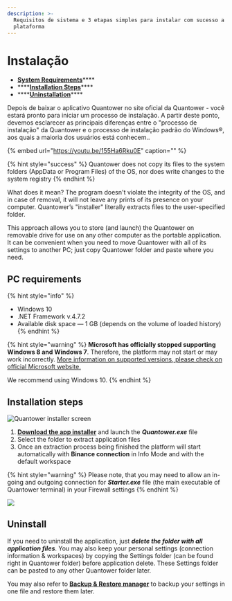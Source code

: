 ```yaml
---
description: >-
  Requisitos de sistema e 3 etapas simples para instalar com sucesso a
  plataforma
---
```


# Instalação

* [**System Requirements**](installation.md#pc-requirements)\*\*\*\*
* \*\*\*\*[**Installation Steps**](installation.md#installation-steps)\*\*\*\*
* \*\*\*\*[**Uninstallation**](installation.md#uninstall)\*\*\*\*

Depois de baixar o aplicativo Quantower no site oficial da Quantower - você estará pronto para iniciar um processo de instalação. A partir deste ponto, devemos esclarecer as principais diferenças entre o "processo de instalação" da Quantower e o processo de instalação padrão do Windows®, aos quais a maioria dos usuários está conhecem..

{% embed url="https://youtu.be/155Ha6Rku0E" caption="" %}

{% hint style="success" %}
Quantower does not copy its files to the system folders \(AppData or Program Files\) of the OS, nor does write changes to the system registry
{% endhint %}

What does it mean? The program doesn't violate the integrity of the OS, and in case of removal, it will not leave any prints of its presence on your computer. Quantower’s "installer" literally extracts files to the user-specified folder.

This approach allows you to store \(and launch\) the Quantower on removable drive for use on any other computer as the portable application. It can be convenient when you need to move Quantower with all of its settings to another PC; just copy Quantower folder and paste where you need.

## PC requirements

{% hint style="info" %}
* Windows 10
* .NET Framework v.4.7.2
* Available disk space — 1 GB \(depends on the volume of loaded history\)
{% endhint %}

{% hint style="warning" %}
**Microsoft has officially stopped supporting Windows 8 and Windows 7**. Therefore, the platform may not start or may work incorrectly. [More information on supported versions, please check on official Microsoft website.](https://support.microsoft.com/en-us/help/13853/windows-lifecycle-fact-sheet)

We recommend using Windows 10.
{% endhint %}

## Installation steps

![Quantower installer screen](../.gitbook/assets/extract-files-quantower.png)

1. [**Download the app installer**](https://updates.quantower.com/Quantower/x64/latest/Quantower.exe) and launch the _**Quantower.exe**_ file
2. Select the folder to extract application files
3. Once an extraction process being finished the platform will start automatically with **Binance connection** in Info Mode and with the default workspace

{% hint style="warning" %}
Please note, that you may need to allow an in-going and outgoing connection for _**Starter.exe**_ file \(the main executable of Quantower terminal\) in your Firewall settings
{% endhint %}

![](../.gitbook/assets/default-workspace.png)

## Uninstall

If you need to uninstall the application, just _**delete the folder with all application files**_. You may also keep your personal settings \(connection information & workspaces\) by copying the Settings folder \(can be found right in Quantower folder\) before application delete. These Settings folder can be pasted to any other Quantower folder later.

You may also refer to [**Backup & Restore manager**](backup-and-restore-manager.md) to backup your settings in one file and restore them later.

